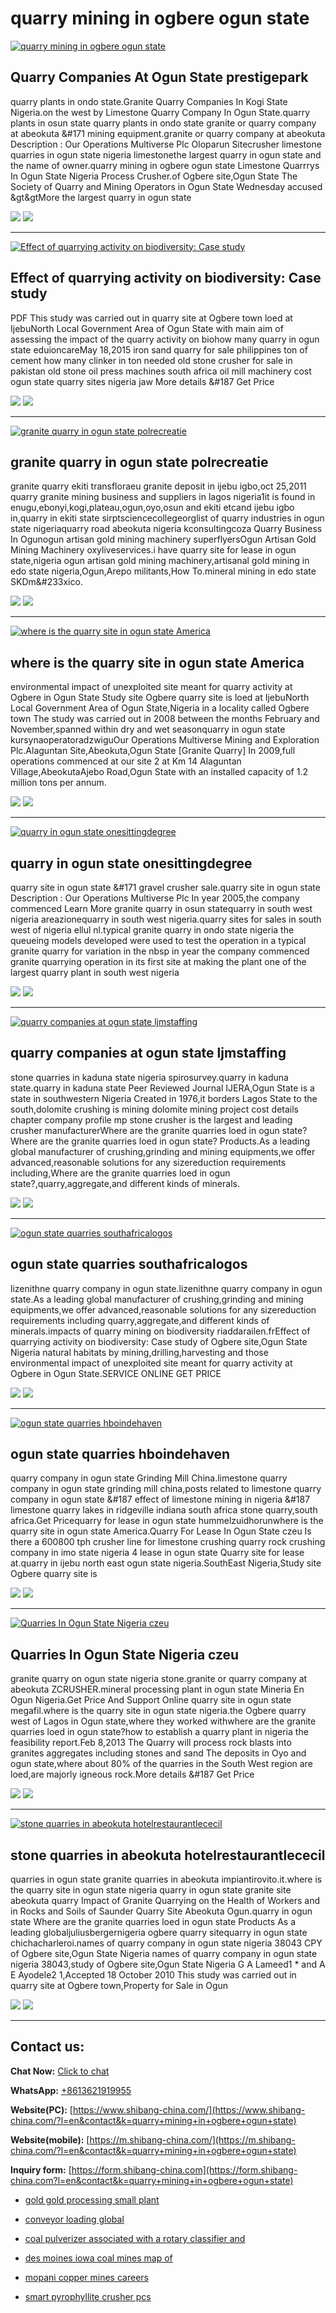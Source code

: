 # quarry mining in ogbere ogun state

<a href="https://swt.shibang-china.com/?l=en&img&k=quarry+mining+in+ogbere+ogun+state" target="_blank">![quarry mining in ogbere ogun state](http://static.shibang-china.com/all-800x300/700.jpg)</a>

## Quarry Companies At Ogun State prestigepark
quarry plants in ondo state.Granite Quarry Companies In Kogi State Nigeria.on the west by Limestone Quarry Company In Ogun State.quarry plants in osun state quarry plants in ondo state granite or quarry company at abeokuta &#171 mining equipment.granite or quarry company at abeokuta Description : Our Operations Multiverse Plc Oloparun Sitecrusher limestone quarries in ogun state nigeria limestonethe largest quarry in ogun state and the name of owner.quarry mining in ogbere ogun state Limestone Quarrrys In Ogun State Nigeria Process Crusher.of Ogbere site,Ogun State The Society of Quarry and Mining Operators in Ogun State Wednesday accused &gt&gtMore the largest quarry in ogun state


<a href="https://whatsapp.shibangsoft.com/WhatsApp.php" target="_blank" title="WhatsApp">![](http://static.shibang-china.com/icon/whatsapp.png)</a> <a href="https://swt.shibang-china.com/?l=en&icon&k=quarry+mining+in+ogbere+ogun+state" target="_blank">![](http://static.shibang-china.com/icon/chat-en.png)</a>

---

<a href="https://swt.shibang-china.com/?l=en&img&k=quarry+mining+in+ogbere+ogun+state" target="_blank">![Effect of quarrying activity on biodiversity: Case study](http://static.shibang-china.com/all-800x300/305.jpg)</a>

## Effect of quarrying activity on biodiversity: Case study
PDF This study was carried out in quarry site at Ogbere town loed at IjebuNorth Local Government Area of Ogun State with main aim of assessing the impact of the quarry activity on biohow many quarry in ogun state eduioncareMay 18,2015 iron sand quarry for sale philippines ton of cement how many clinker in ton needed old stone crusher for sale in pakistan old stone oil press machines south africa oil mill machinery cost ogun state quarry sites nigeria jaw More details &#187 Get Price


<a href="https://whatsapp.shibangsoft.com/WhatsApp.php" target="_blank" title="WhatsApp">![](http://static.shibang-china.com/icon/whatsapp.png)</a> <a href="https://swt.shibang-china.com/?l=en&icon&k=quarry+mining+in+ogbere+ogun+state" target="_blank">![](http://static.shibang-china.com/icon/chat-en.png)</a>

---

<a href="https://swt.shibang-china.com/?l=en&img&k=quarry+mining+in+ogbere+ogun+state" target="_blank">![granite quarry in ogun state polrecreatie](http://static.shibang-china.com/all-800x300/1393.jpg)</a>

## granite quarry in ogun state polrecreatie
granite quarry ekiti transfloraeu granite deposit in ijebu igbo,oct 25,2011 quarry granite mining business and suppliers in lagos nigeria1it is found in enugu,ebonyi,kogi,plateau,ogun,oyo,osun and ekiti etcand ijebu igbo in,quarry in ekiti state sirptsciencecollegeorglist of quarry industries in ogun state nigeriaquarry road abeokuta nigeria kconsultingcoza Quarry Business In Ogunogun artisan gold mining machinery superflyersOgun Artisan Gold Mining Machinery oxyliveservices.i have quarry site for lease in ogun state,nigeria ogun artisan gold mining machinery,artisanal gold mining in edo state nigeria,Ogun,Arepo militants,How To.mineral mining in edo state SKDm&#233xico.


<a href="https://whatsapp.shibangsoft.com/WhatsApp.php" target="_blank" title="WhatsApp">![](http://static.shibang-china.com/icon/whatsapp.png)</a> <a href="https://swt.shibang-china.com/?l=en&icon&k=quarry+mining+in+ogbere+ogun+state" target="_blank">![](http://static.shibang-china.com/icon/chat-en.png)</a>

---

<a href="https://swt.shibang-china.com/?l=en&img&k=quarry+mining+in+ogbere+ogun+state" target="_blank">![where is the quarry site in ogun state America](http://static.shibang-china.com/all-800x300/417.jpg)</a>

## where is the quarry site in ogun state America
environmental impact of unexploited site meant for quarry activity at Ogbere in Ogun State Study site Ogbere quarry site is loed at IjebuNorth Local Government Area of Ogun State,Nigeria in a locality called Ogbere town The study was carried out in 2008 between the months February and November,spanned within dry and wet seasonquarry in ogun state kursynaoperatoradzwiguOur Operations Multiverse Mining and Exploration Plc.Alaguntan Site,Abeokuta,Ogun State [Granite Quarry] In 2009,full operations commenced at our site 2 at Km 14 Alaguntan Village,AbeokutaAjebo Road,Ogun State with an installed capacity of 1.2 million tons per annum.


<a href="https://whatsapp.shibangsoft.com/WhatsApp.php" target="_blank" title="WhatsApp">![](http://static.shibang-china.com/icon/whatsapp.png)</a> <a href="https://swt.shibang-china.com/?l=en&icon&k=quarry+mining+in+ogbere+ogun+state" target="_blank">![](http://static.shibang-china.com/icon/chat-en.png)</a>

---

<a href="https://swt.shibang-china.com/?l=en&img&k=quarry+mining+in+ogbere+ogun+state" target="_blank">![quarry in ogun state onesittingdegree](http://static.shibang-china.com/all-800x300/552.jpg)</a>

## quarry in ogun state onesittingdegree
quarry site in ogun state &#171 gravel crusher sale.quarry site in ogun state Description : Our Operations Multiverse Plc In year 2005,the company commenced Learn More granite quarry in osun statequarry in south west nigeria areazionequarry in south west nigeria.quarry sites for sales in south west of nigeria ellul nl.typical granite quarry in ondo state nigeria the queueing models developed were used to test the operation in a typical granite quarry for variation in the nbsp in year the company commenced granite quarrying operation in its first site at making the plant one of the largest quarry plant in south west nigeria


<a href="https://whatsapp.shibangsoft.com/WhatsApp.php" target="_blank" title="WhatsApp">![](http://static.shibang-china.com/icon/whatsapp.png)</a> <a href="https://swt.shibang-china.com/?l=en&icon&k=quarry+mining+in+ogbere+ogun+state" target="_blank">![](http://static.shibang-china.com/icon/chat-en.png)</a>

---

<a href="https://swt.shibang-china.com/?l=en&img&k=quarry+mining+in+ogbere+ogun+state" target="_blank">![quarry companies at ogun state ljmstaffing](http://static.shibang-china.com/all-800x300/432.jpg)</a>

## quarry companies at ogun state ljmstaffing
stone quarries in kaduna state nigeria spirosurvey.quarry in kaduna state.quarry in kaduna state Peer Reviewed Journal IJERA,Ogun State is a state in southwestern Nigeria Created in 1976,it borders Lagos State to the south,dolomite crushing is mining dolomite mining project cost details chapter company profile mp stone crusher is the largest and leading crusher manufacturerWhere are the granite quarries loed in ogun state?Where are the granite quarries loed in ogun state? Products.As a leading global manufacturer of crushing,grinding and mining equipments,we offer advanced,reasonable solutions for any sizereduction requirements including,Where are the granite quarries loed in ogun state?,quarry,aggregate,and different kinds of minerals.


<a href="https://whatsapp.shibangsoft.com/WhatsApp.php" target="_blank" title="WhatsApp">![](http://static.shibang-china.com/icon/whatsapp.png)</a> <a href="https://swt.shibang-china.com/?l=en&icon&k=quarry+mining+in+ogbere+ogun+state" target="_blank">![](http://static.shibang-china.com/icon/chat-en.png)</a>

---

<a href="https://swt.shibang-china.com/?l=en&img&k=quarry+mining+in+ogbere+ogun+state" target="_blank">![ogun state quarries southafricalogos](http://static.shibang-china.com/all-800x300/800.jpg)</a>

## ogun state quarries southafricalogos
lizenithne quarry company in ogun state.lizenithne quarry company in ogun state.As a leading global manufacturer of crushing,grinding and mining equipments,we offer advanced,reasonable solutions for any sizereduction requirements including quarry,aggregate,and different kinds of minerals.impacts of quarry mining on biodiversity riaddarailen.frEffect of quarrying activity on biodiversity: Case study of Ogbere site,Ogun State Nigeria natural habitats by mining,drilling,harvesting and those environmental impact of unexploited site meant for quarry activity at Ogbere in Ogun State.SERVICE ONLINE GET PRICE


<a href="https://whatsapp.shibangsoft.com/WhatsApp.php" target="_blank" title="WhatsApp">![](http://static.shibang-china.com/icon/whatsapp.png)</a> <a href="https://swt.shibang-china.com/?l=en&icon&k=quarry+mining+in+ogbere+ogun+state" target="_blank">![](http://static.shibang-china.com/icon/chat-en.png)</a>

---

<a href="https://swt.shibang-china.com/?l=en&img&k=quarry+mining+in+ogbere+ogun+state" target="_blank">![ogun state quarries hboindehaven](http://static.shibang-china.com/all-800x300/1507.jpg)</a>

## ogun state quarries hboindehaven
quarry company in ogun state Grinding Mill China.limestone quarry company in ogun state grinding mill china,posts related to limestone quarry company in ogun state &#187 effect of limestone mining in nigeria &#187 limestone quarry lakes in ridgeville indiana south africa stone quarry,south africa.Get Pricequarry for lease in ogun state hummelzuidhorunwhere is the quarry site in ogun state America.Quarry For Lease In Ogun State czeu Is there a 600800 tph crusher line for limestone crushing quarry rock crushing company in imo state nigeria 4 lease in ogun state Quarry site for lease at.quarry in ijebu north east ogun state nigeria.SouthEast Nigeria,Study site Ogbere quarry site is


<a href="https://whatsapp.shibangsoft.com/WhatsApp.php" target="_blank" title="WhatsApp">![](http://static.shibang-china.com/icon/whatsapp.png)</a> <a href="https://swt.shibang-china.com/?l=en&icon&k=quarry+mining+in+ogbere+ogun+state" target="_blank">![](http://static.shibang-china.com/icon/chat-en.png)</a>

---

<a href="https://swt.shibang-china.com/?l=en&img&k=quarry+mining+in+ogbere+ogun+state" target="_blank">![Quarries In Ogun State Nigeria czeu](http://static.shibang-china.com/all-800x300/396.jpg)</a>

## Quarries In Ogun State Nigeria czeu
granite quarry on ogun state nigeria stone.granite or quarry company at abeokuta ZCRUSHER.mineral processing plant in ogun state Mineria En Ogun Nigeria.Get Price And Support Online quarry site in ogun state megafil.where is the quarry site in ogun state nigeria.the Ogbere quarry west of Lagos in Ogun state,where they worked withwhere are the granite quarries loed in ogun state?how to establish a quarry plant in nigeria the feasibility report.Feb 8,2013 The Quarry will process rock blasts into granites aggregates including stones and sand The deposits in Oyo and ogun state,where about 80% of the quarries in the South West region are loed,are majorly igneous rock.More details &#187 Get Price


<a href="https://whatsapp.shibangsoft.com/WhatsApp.php" target="_blank" title="WhatsApp">![](http://static.shibang-china.com/icon/whatsapp.png)</a> <a href="https://swt.shibang-china.com/?l=en&icon&k=quarry+mining+in+ogbere+ogun+state" target="_blank">![](http://static.shibang-china.com/icon/chat-en.png)</a>

---

<a href="https://swt.shibang-china.com/?l=en&img&k=quarry+mining+in+ogbere+ogun+state" target="_blank">![stone quarries in abeokuta hotelrestaurantlececil](http://static.shibang-china.com/all-800x300/205.jpg)</a>

## stone quarries in abeokuta hotelrestaurantlececil
quarries in ogun state granite quarries in abeokuta impiantirovito.it.where is the quarry site in ogun state nigeria quarry in ogun state granite site abeokuta quarry Impact of Granite Quarrying on the Health of Workers and in Rocks and Soils of Saunder Quarry Site Abeokuta Ogun.quarry in ogun state Where are the granite quarries loed in ogun state Products As a leading globaljuliusbergernigeria ogbere quarry sitequarry in ogun state chichacharleroi.names of quarry company in ogun state nigeria 38043 CPY of Ogbere site,Ogun State Nigeria names of quarry company in ogun state nigeria 38043,study of Ogbere site,Ogun State Nigeria G A Lameed1 * and A E Ayodele2 1,Accepted 18 October 2010 This study was carried out in quarry site at Ogbere town,Property for Sale in Ogun


<a href="https://whatsapp.shibangsoft.com/WhatsApp.php" target="_blank" title="WhatsApp">![](http://static.shibang-china.com/icon/whatsapp.png)</a> <a href="https://swt.shibang-china.com/?l=en&icon&k=quarry+mining+in+ogbere+ogun+state" target="_blank">![](http://static.shibang-china.com/icon/chat-en.png)</a>

---
## Contact us:

**Chat Now:** [Click to chat](https://swt.shibang-china.com?l=en&contact&k=quarry+mining+in+ogbere+ogun+state)

**WhatsApp:**  [+8613621919955](https://whatsapp.shibangsoft.com/WhatsApp.php)

**Website(PC):** [https://www.shibang-china.com/](https://www.shibang-china.com/?l=en&contact&k=quarry+mining+in+ogbere+ogun+state)

**Website(mobile):** [https://m.shibang-china.com/](https://m.shibang-china.com/?l=en&contact&k=quarry+mining+in+ogbere+ogun+state)

**Inquiry form:** [https://form.shibang-china.com](https://form.shibang-china.com?l=en&contact&k=quarry+mining+in+ogbere+ogun+state)

* [gold gold processing small plant](../123/gold%20gold%20processing%20small%20plant.md)

* [conveyor loading global](../112/conveyor%20loading%20global.md)

* [coal pulverizer associated with a rotary classifier and](../116/coal%20pulverizer%20associated%20with%20a%20rotary%20classifier%20and.md)

* [des moines iowa coal mines map of](../123/des%20moines%20iowa%20coal%20mines%20map%20of.md)

* [mopani copper mines careers](../123/mopani%20copper%20mines%20careers.md)

* [smart pyrophyllite crusher pcs](../125/smart%20pyrophyllite%20crusher%20pcs.md)